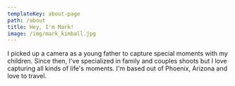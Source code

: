```yaml
---
templateKey: about-page
path: /about
title: Hey, I'm Mark!
image: /img/mark_kimball.jpg
---
```


I picked up a camera as a young father to capture special moments with my children. Since then, I've specialized in family and couples shoots but I love capturing all kinds of life's moments. I'm based out of Phoenix, Arizona and love to travel.
